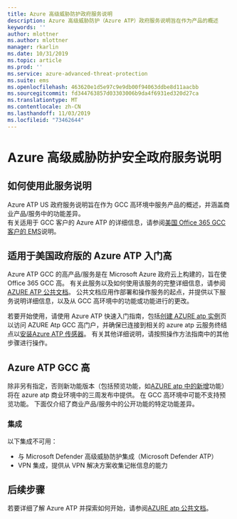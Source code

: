 ```yaml
---
title: Azure 高级威胁防护政府服务说明
description: Azure 高级威胁防护（Azure ATP）政府服务说明旨在作为产品的概述
keywords: ''
author: mlottner
ms.author: mlottner
manager: rkarlin
ms.date: 10/31/2019
ms.topic: article
ms.prod: ''
ms.service: azure-advanced-threat-protection
ms.suite: ems
ms.openlocfilehash: 463620e1d5e97c9e9db00f94063ddbe8d11aacbb
ms.sourcegitcommit: fd344763857d03303006b9da4f6931ed320d27ca
ms.translationtype: MT
ms.contentlocale: zh-CN
ms.lasthandoff: 11/03/2019
ms.locfileid: "73462644"
---
```

# <a name="azure-advanced-threat-protection-security-government-service-description"></a>Azure 高级威胁防护安全政府服务说明

## <a name="how-to-use-this-service-description"></a>如何使用此服务说明 
Azure ATP US 政府服务说明旨在作为 GCC 高环境中服务产品的概述，并涵盖商业产品/服务中的功能差异。  
有关适用于 GCC 客户的 Azure ATP 的详细信息，请参阅[美国 Office 365 GCC 客户的 EMS](https://docs.microsoft.com/enterprise-mobility-security/solutions/ems-govt-service-description#ems-for-us-office-365-gcc-customers)说明。   

## <a name="getting-started-with-azure-atp-for-us-government-gcc-high"></a>适用于美国政府版的 Azure ATP 入门高 
Azure ATP GCC 的高产品/服务是在 Microsoft Azure 政府云上构建的，旨在使 Office 365 GCC 高。 有关此服务以及如何使用该服务的完整详细信息，请参阅[AZURE ATP 公共文档](https://docs.microsoft.com/azure-advanced-threat-protection/)。 公共文档应用作部署和操作服务的起点，并提供以下服务说明详细信息，以及从 GCC 高环境中的功能或功能进行的更改。

若要开始使用，请使用 Azure ATP 快速入门指南，包括[创建 AZURE atp 实例](https://docs.microsoft.com/azure-advanced-threat-protection/install-atp-step1)页以访问 AZURE Atp GCC 高门户，并确保已连接到相关的 azure atp 云服务终结点以[安装Azure ATP 传感器](https://docs.microsoft.com/azure-advanced-threat-protection/install-atp-step4)。 有关其他详细说明，请按照操作方法指南中的其他步骤进行操作。  

## <a name="feature-variations-in-azure-atp-gcc-high"></a>Azure ATP GCC 高 
除非另有指定，否则新功能版本（包括预览功能，如[AZURE atp 中的新增](https://docs.microsoft.com/azure-advanced-threat-protection/atp-whats-new)功能）将在 azure atp 商业环境中的三周发布中提供。 在 GCC 高环境中可能不支持预览功能。 下面仅介绍了商业产品/服务中的公开功能的特定功能差异。 

### <a name="integrations"></a>集成  
以下集成不可用： 
- 与 Microsoft Defender 高级威胁防护集成（Microsoft Defender ATP）  
- VPN 集成，提供从 VPN 解决方案收集记帐信息的能力

## <a name="next-steps"></a>后续步骤
若要详细了解 Azure ATP 并探索如何开始，请参阅[AZURE atp 公共文档](https://docs.microsoft.com/azure-advanced-threat-protection/)。